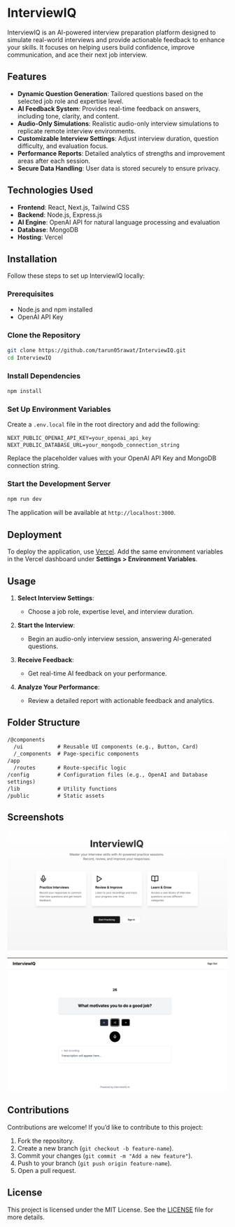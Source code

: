 
# InterviewIQ

InterviewIQ is an AI-powered interview preparation platform designed to simulate real-world interviews and provide actionable feedback to enhance your skills. It focuses on helping users build confidence, improve communication, and ace their next job interview.

## Features

- **Dynamic Question Generation**: Tailored questions based on the selected job role and expertise level.
- **AI Feedback System**: Provides real-time feedback on answers, including tone, clarity, and content.
- **Audio-Only Simulations**: Realistic audio-only interview simulations to replicate remote interview environments.
- **Customizable Interview Settings**: Adjust interview duration, question difficulty, and evaluation focus.
- **Performance Reports**: Detailed analytics of strengths and improvement areas after each session.
- **Secure Data Handling**: User data is stored securely to ensure privacy.

## Technologies Used

- **Frontend**: React, Next.js, Tailwind CSS
- **Backend**: Node.js, Express.js
- **AI Engine**: OpenAI API for natural language processing and evaluation
- **Database**: MongoDB
- **Hosting**: Vercel

## Installation

Follow these steps to set up InterviewIQ locally:

### Prerequisites

- Node.js and npm installed
- OpenAI API Key

### Clone the Repository
```bash
git clone https://github.com/tarun05rawat/InterviewIQ.git
cd InterviewIQ
```

### Install Dependencies
```bash
npm install
```

### Set Up Environment Variables

Create a `.env.local` file in the root directory and add the following:

```env
NEXT_PUBLIC_OPENAI_API_KEY=your_openai_api_key
NEXT_PUBLIC_DATABASE_URL=your_mongodb_connection_string
```

Replace the placeholder values with your OpenAI API Key and MongoDB connection string.

### Start the Development Server
```bash
npm run dev
```

The application will be available at `http://localhost:3000`.

## Deployment

To deploy the application, use [Vercel](https://vercel.com/). Add the same environment variables in the Vercel dashboard under **Settings > Environment Variables**.

## Usage

1. **Select Interview Settings**:
   - Choose a job role, expertise level, and interview duration.

2. **Start the Interview**:
   - Begin an audio-only interview session, answering AI-generated questions.

3. **Receive Feedback**:
   - Get real-time AI feedback on your performance.

4. **Analyze Your Performance**:
   - Review a detailed report with actionable feedback and analytics.

## Folder Structure

```
/@components
  /ui           # Reusable UI components (e.g., Button, Card)
  /_components  # Page-specific components
/app
  /routes       # Route-specific logic
/config         # Configuration files (e.g., OpenAI and Database settings)
/lib            # Utility functions
/public         # Static assets
```

## Screenshots

![Landing Page](./screenshots/landingPage.png)  




![Interview Simulation](./screenshots/practicePage.png)  


## Contributions

Contributions are welcome! If you’d like to contribute to this project:

1. Fork the repository.
2. Create a new branch (`git checkout -b feature-name`).
3. Commit your changes (`git commit -m "Add a new feature"`).
4. Push to your branch (`git push origin feature-name`).
5. Open a pull request.

## License

This project is licensed under the MIT License. See the [LICENSE](LICENSE) file for more details.
